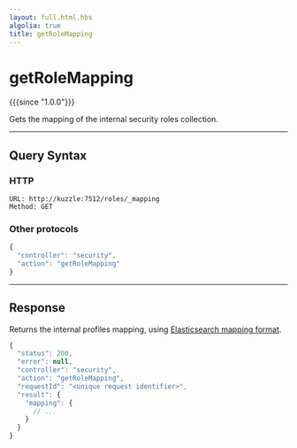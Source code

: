```yaml
---
layout: full.html.hbs
algolia: true
title: getRoleMapping
---
```



# getRoleMapping

{{{since "1.0.0"}}}

Gets the mapping of the internal security roles collection.

---

## Query Syntax

### HTTP

```http
URL: http://kuzzle:7512/roles/_mapping
Method: GET
```

### Other protocols

```js
{
  "controller": "security",
  "action": "getRoleMapping"
}
```

---

## Response

Returns the internal profiles mapping, using [Elasticsearch mapping format](https://www.elastic.co/guide/en/elasticsearch/reference/5.6/mapping.html).

```javascript
{
  "status": 200,                     
  "error": null,                     
  "controller": "security",
  "action": "getRoleMapping",
  "requestId": "<unique request identifier>",
  "result": {
    "mapping": {
      // ...
    }
  }
}
```
